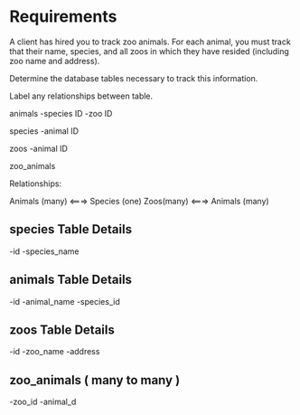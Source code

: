 # Requirements

A client has hired you to track zoo animals.
For each animal, you must track that their name, species, and all zoos in which they have resided (including zoo name and address).

Determine the database tables necessary to track this information.

Label any relationships between table.

animals
-species ID
-zoo ID

species
-animal ID

zoos
-animal ID

zoo_animals


Relationships:

Animals (many) <===> Species (one)
Zoos(many) <===> Animals (many)


## species Table Details
-id
-species_name


## animals Table Details
-id
-animal_name
-species_id



## zoos Table Details
-id
-zoo_name
-address

## zoo_animals ( many to many )
-zoo_id
-animal_d